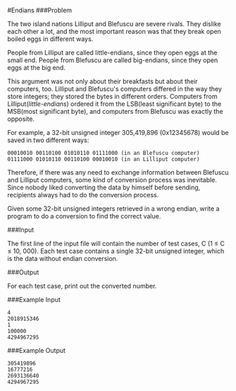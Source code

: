 #Endians
###Problem

The two island nations Lilliput and Blefuscu are severe rivals. They dislike each other a lot, and the most important reason was that they break open boiled eggs in different ways.

People from Lilliput are called little-endians, since they open eggs at the small end. People from Blefuscu are called big-endians, since they open eggs at the big end.

This argument was not only about their breakfasts but about their computers, too. Lilliput and Blefuscu's computers differed in the way they store integers; they stored the bytes in different orders. Computers from Lilliput(*little-endians*) ordered it from the LSB(least significant byte) to the MSB(most significant byte), and computers from Blefuscu was exactly the opposite.

For example, a 32-bit unsigned integer 305,419,896 (0x12345678) would be saved in two different ways:

```
00010010 00110100 01010110 01111000 (in an Blefuscu computer)
01111000 01010110 00110100 00010010 (in an Lilliput computer)
```
Therefore, if there was any need to exchange information between Blefuscu and Lilliput computers, some kind of conversion process was inevitable. Since nobody liked converting the data by himself before sending, recipients always had to do the conversion process.

Given some 32-bit unsigned integers retrieved in a wrong endian, write a program to do a conversion to find the correct value.

###Input

The first line of the input file will contain the number of test cases, C (1 ≤ C ≤ 10, 000). Each test case contains a single 32-bit unsigned integer, which is the data without endian conversion.

###Output

For each test case, print out the converted number.

###Example Input
```
4
2018915346
1
100000
4294967295
```
###Example Output
```
305419896
16777216
2693136640
4294967295
```